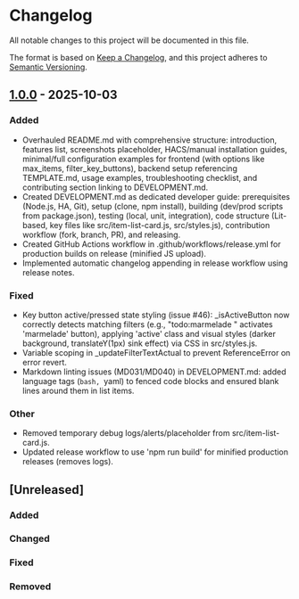 # Changelog

All notable changes to this project will be documented in this file.

The format is based on [Keep a Changelog](https://keepachangelog.com/en/1.0.0/), and this project adheres to [Semantic Versioning](https://semver.org/spec/v2.0.0.html).

## [1.0.0] - 2025-10-03

### Added
- Overhauled README.md with comprehensive structure: introduction, features list, screenshots placeholder, HACS/manual installation guides, minimal/full configuration examples for frontend (with options like max_items, filter_key_buttons), backend setup referencing TEMPLATE.md, usage examples, troubleshooting checklist, and contributing section linking to DEVELOPMENT.md.
- Created DEVELOPMENT.md as dedicated developer guide: prerequisites (Node.js, HA, Git), setup (clone, npm install), building (dev/prod scripts from package.json), testing (local, unit, integration), code structure (Lit-based, key files like src/item-list-card.js, src/styles.js), contribution workflow (fork, branch, PR), and releasing.
- Created GitHub Actions workflow in .github/workflows/release.yml for production builds on release (minified JS upload).
- Implemented automatic changelog appending in release workflow using release notes.

### Fixed
- Key button active/pressed state styling (issue #46): _isActiveButton now correctly detects matching filters (e.g., "todo:marmelade " activates 'marmelade' button), applying 'active' class and visual styles (darker background, translateY(1px) sink effect) via CSS in src/styles.js.
- Variable scoping in _updateFilterTextActual to prevent ReferenceError on error revert.
- Markdown linting issues (MD031/MD040) in DEVELOPMENT.md: added language tags (```bash, ```yaml) to fenced code blocks and ensured blank lines around them in list items.

### Other
- Removed temporary debug logs/alerts/placeholder from src/item-list-card.js.
- Updated release workflow to use 'npm run build' for minified production releases (removes logs).

## [Unreleased]

### Added

### Changed

### Fixed

### Removed

[1.0.0]: https://github.com/Duncan1106/item-list-card/releases/tag/v1.0.0